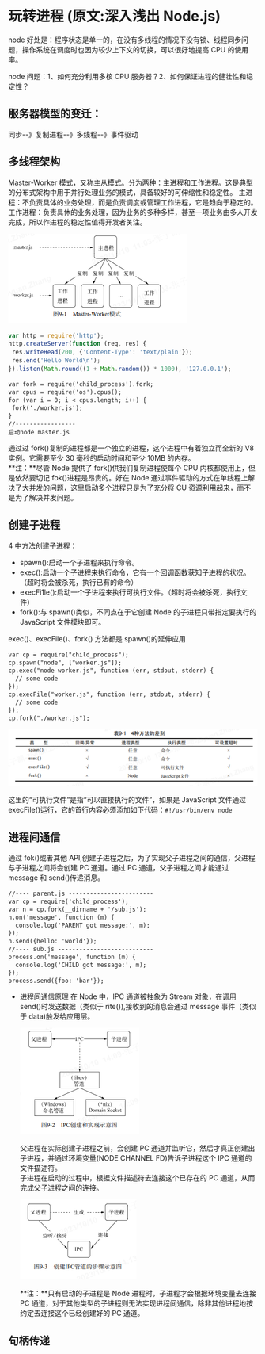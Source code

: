 # 玩转进程 (原文:深入浅出 Node.js)

node 好处是：程序状态是单一的，在没有多线程的情况下没有锁、线程同步问题，操作系统在调度时也因为较少上下文的切换，可以很好地提高 CPU 的使用率。

node 问题：1、如何充分利用多核 CPU 服务器？2、如何保证进程的健壮性和稳定性？

## 服务器模型的变迁：

同步--》复制进程--》多线程--》事件驱动

## 多线程架构

Master-Worker 模式，又称主从模式。分为两种：主进程和工作进程。这是典型的分布式架构中用于并行处理业务的模式，具备较好的可伸缩性和稳定性。
主进程：不负责具体的业务处理，而是负责调度或管理工作进程，它是趋向于稳定的。  
工作进程：负责具休的业务处理，因为业务的多种多样，甚至一项业务由多人开发完成，所以作进程的稳定性值得开发者关注。

![Master-Worker模式](./img/玩转进程-Master-Worker模式.png)

```worker.js
var http = require('http');
http.createServer(function (req, res) {
 res.writeHead(200, {'Content-Type': 'text/plain'});
 res.end('Hello World\n');
}).listen(Math.round((1 + Math.random()) * 1000), '127.0.0.1');
```

```master.js，
var fork = require('child_process').fork;
var cpus = require('os').cpus();
for (var i = 0; i < cpus.length; i++) {
 fork('./worker.js');
}
//-----------------
启动node master.js
```

通过过 fork()复制的进程都是一个独立的进程，这个进程中有着独立而全新的 V8 实例。它需要至少 30 毫秒的启动时间和至少 10MB 的内存。  
**注：**尽管 Node 提供了 fork()供我们复制进程使每个 CPU 内核都使用上，但是依然要切记 fok()进程是昂贵的。好在 Node 通过事件驱动的方式在单线程上解决了大并发的问题，这里启动多个进程只是为了充分将 CU 资源利用起来，而不是为了解决并发问题。

## 创建子进程

4 中方法创建子进程：

- spawn():启动一个子进程来执行命令。
- exec():启动一个子进程来执行命令，它有一个回调函数获知子进程的状况。（超时将会被杀死，执行已有的命令）
- execFi1le():启动一个子进程来执行可执行文件。（超时将会被杀死，执行文件）
- fork():与 spawn()类似，不同点在于它创建 Node 的子进程只带指定要执行的 JavaScript 文件模块即可。

exec()、execFile()、fork() 方法都是 spawn()的延伸应用

```
var cp = require("child_process");
cp.spawn("node", ["worker.js"]);
cp.exec("node worker.js", function (err, stdout, stderr) {
  // some code
});
cp.execFile("worker.js", function (err, stdout, stderr) {
  // some code
});
cp.fork("./worker.js");
```

![创建子进程](./img/玩转进程-创建子进程.png)

这里的“可执行文件”是指“可以直接执行的文件”，如果是 JavaScript 文件通过 execFile()运行，它的首行内容必须添加如下代码：`#!/usr/bin/env node`

## 进程间通信

通过 fok()或者其他 API,创建子进程之后，为了实现父子进程之间的通信，父进程与子进程之间将会创建 PC 通道。通过 PC 通道，父子进程之间才能通过 message 和 send()传递消息。

```
//---- parent.js ------------------------
var cp = require('child_process');
var n = cp.fork(__dirname + '/sub.js');
n.on('message', function (m) {
  console.log('PARENT got message:', m);
});
n.send({hello: 'world'});
//---- sub.js ---------------------------
process.on('message', function (m) {
  console.log('CHILD got message:', m);
});
process.send({foo: 'bar'});
```

- 进程间通信原理
  在 Node 中，IPC 通道被抽象为 Stream 对象，在调用 send()时发送数据（类似于 rite()),接收到的消息会通过 message 事件（类似于 data)触发给应用层。

  ![IPC创建和实现](./img/玩转进程-IPC创建和实现.png)

  父进程在实际创建子进程之前，会创建 PC 通道并监听它，然后才真正创建出子进程，并通过环境变量(NODE CHANNEL FD)告诉子进程这个 IPC 通道的文件描述符。  
  子进程在启动的过程中，根据文件描述符去连接这个已存在的 PC 通道，从而完成父子进程之间的连接。

  ![创建IPC管道的步骤](./img/玩转进程-创建IPC管道的步骤.png)

  **注：**只有启动的子进程是 Node 进程时，子进程才会根据环境变量去连接 PC 通道，对于其他类型的子进程则无法实现进程间通信，除非其他进程地按约定去连接这个已经创建好的 PC 通道。

## 句柄传递
